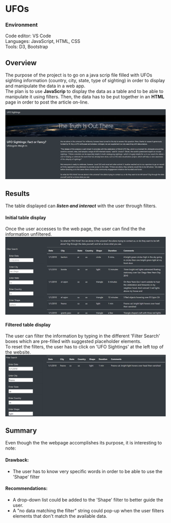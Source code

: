 # UFOs

### Environment
Code editor: VS Code  
Languages: JavaScript, HTML, CSS  
Tools: D3, Bootstrap  

## Overview
The purpose of the project is to go on a java scrip file filled with UFOs sighting information (country, city, state, type of sighting) in order to display and manipulate the data in a web app.   
The plan is to use **JavaScrip** to display the data as a table and to be able to manipulate it using filters. Then, the data has to be put together in an **HTML** page in order to post the article on-line.

![UFOs](https://github.com/MarcoFernandez14/UFOs/blob/main/static/images/ufosWebApp_title_paragraph.png)

## Results
The table displayed can ***listen and interact*** with the user through filters.    

#### Initial table display
Once the user accesses to the web page,  the user can find the the information unfiltered.
![UFOs_initial](https://github.com/MarcoFernandez14/UFOs/blob/main/static/images/ufosWebApp_table_filters.png)

#### Filtered table display
The user can filter the information by typing in the different 'Filter Search' boxes which are pre-filled with suggested placeholder elements.  
To reset the filters, the user has to click on 'UFO Sightings' at the left top of the website.
![UFOs_filtered](https://github.com/MarcoFernandez14/UFOs/blob/main/static/images/ufosWebApp_filtered.png)

## Summary
Even though the the webpage accomplishes its purpose, it is interesting to note:  

#### Drawback:
* The user has to know very specific words in order to be able to use the 'Shape' filter

#### Recommendations:
* A drop-down list could be added to the 'Shape' filter to better guide the user.  
* A "no data matching the filter" string could pop-up when the user filters elements that don't match the available data.  

